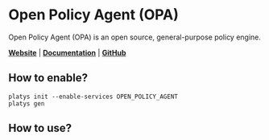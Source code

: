 # Open Policy Agent (OPA)

Open Policy Agent (OPA) is an open source, general-purpose policy engine.

**[Website](https://www.openpolicyagent.org/)** | **[Documentation](https://www.openpolicyagent.org/docs/latest/)** | **[GitHub](https://github.com/open-policy-agent/opa)**

## How to enable?

```
platys init --enable-services OPEN_POLICY_AGENT
platys gen
```

## How to use?




